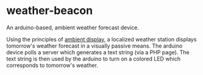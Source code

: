 weather-beacon
==============

An arduino-based, ambient weather forecast device.

Using the principles of <a href="http://en.wikipedia.org/wiki/Ambient_device">ambient display</a>, a localized weather station displays tomorrow's weather forecast in a visually passive means. The arduino device polls a server which generates a text string (via a PHP page). The text string is then used by the arduino to turn on a colored LED which corresponds to tomorrow's weather.